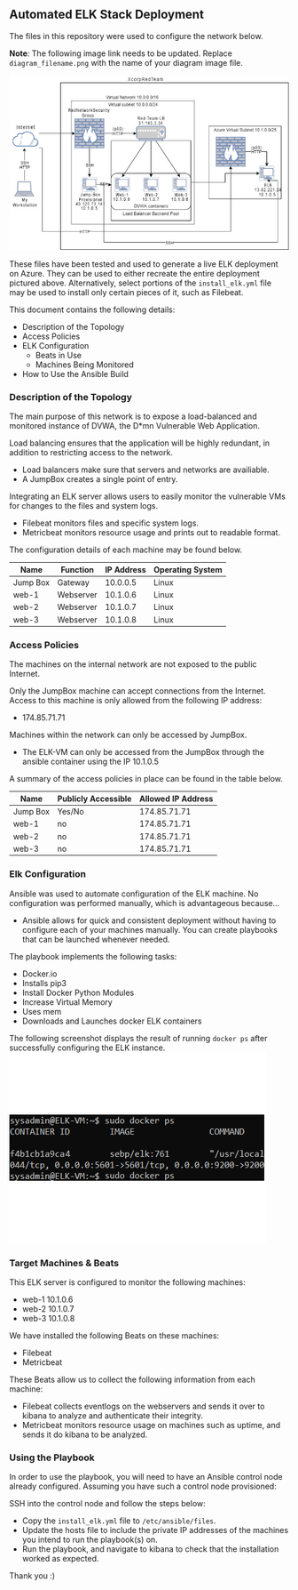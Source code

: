 ## Automated ELK Stack Deployment

The files in this repository were used to configure the network below.

**Note**: The following image link needs to be updated. Replace `diagram_filename.png` with the name of your diagram image file.  

![Red Network](Images/net-diagram.jpg)

These files have been tested and used to generate a live ELK deployment on Azure. They can be used to either recreate the entire deployment pictured above. Alternatively, select portions of the `install_elk.yml` file may be used to install only certain pieces of it, such as Filebeat.

This document contains the following details:
- Description of the Topology
- Access Policies
- ELK Configuration
  - Beats in Use
  - Machines Being Monitored
- How to Use the Ansible Build


### Description of the Topology

The main purpose of this network is to expose a load-balanced and monitored instance of DVWA, the D*mn Vulnerable Web Application.

Load balancing ensures that the application will be highly redundant, in addition to restricting access to the network.
- Load balancers make sure that servers and networks are availiable. 
- A JumpBox creates a single point of entry.

Integrating an ELK server allows users to easily monitor the vulnerable VMs for changes to the files and system logs.
- Filebeat monitors files and specific system logs.
- Metricbeat monitors resource usage and prints out to readable format.

The configuration details of each machine may be found below.

| Name     | Function | IP Address | Operating System |
|----------|----------|------------|------------------|
| Jump Box | Gateway  | 10.0.0.5   | Linux            |
| web-1     | Webserver         | 10.1.0.6           | Linux                 |
| web-2     | Webserver         | 10.1.0.7           | Linux                 |
| web-3     | Webserver         | 10.1.0.8           | Linux                 |

### Access Policies

The machines on the internal network are not exposed to the public Internet. 

Only the JumpBox machine can accept connections from the Internet. Access to this machine is only allowed from the following IP address:
- 174.85.71.71

Machines within the network can only be accessed by JumpBox.
- The ELK-VM can only be accessed from the JumpBox through the ansible container using the IP 10.1.0.5

A summary of the access policies in place can be found in the table below.

| Name     | Publicly Accessible | Allowed IP Address |
|----------|---------------------|----------------------|
| Jump Box | Yes/No              | 174.85.71.71    |
| web-1         | no                    | 174.85.71.71                     |
| web-2         | no                    | 174.85.71.71                     |
| web-3         | no                    | 174.85.71.71                     |

### Elk Configuration

Ansible was used to automate configuration of the ELK machine. No configuration was performed manually, which is advantageous because...
- Ansible allows for quick and consistent deployment without having to configure each of your machines manually. You can create playbooks that can be launched whenever needed. 

The playbook implements the following tasks:
- Docker.io
- Installs pip3
- Install Docker Python Modules
- Increase Virtual Memory
- Uses mem
- Downloads and Launches docker ELK containers 

The following screenshot displays the result of running `docker ps` after successfully configuring the ELK instance.
![](Images/docker-ps.PNG)
### Target Machines & Beats
This ELK server is configured to monitor the following machines:
- web-1 10.1.0.6
- web-2 10.1.0.7
- web-3 10.1.0.8

We have installed the following Beats on these machines:
- Filebeat
- Metricbeat

These Beats allow us to collect the following information from each machine:
- Filebeat collects eventlogs on the webservers and sends it over to kibana to analyze and authenticate their integrity.
- Metricbeat monitors resource usage on machines such as uptime, and sends it do kibana to be analyzed.

### Using the Playbook
In order to use the playbook, you will need to have an Ansible control node already configured. Assuming you have such a control node provisioned: 

SSH into the control node and follow the steps below:
- Copy the `install_elk.yml` file to `/etc/ansible/files`.
- Update the hosts file to include the private IP addresses of the machines you intend to run the playbook(s) on.
- Run the playbook, and navigate to kibana to check that the installation worked as expected.

Thank you :) 
